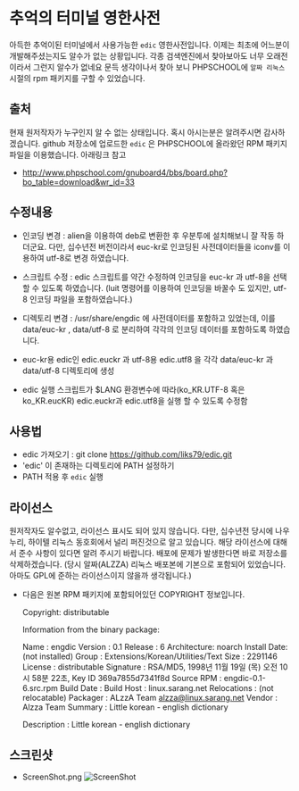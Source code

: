 추억의 터미널 영한사전
======================

아득한 추억이된 터미널에서 사용가능한 `edic` 영한사전입니다.
이제는 최초에 어느분이 개발해주셨는지도 알수가 없는 상황입니다.
각종 검색엔진에서 찾아보아도 너무 오래전이라서 그런지 알수가 없네요
문득 생각이나서 찾아 보니 PHPSCHOOL에 `알짜 리눅스`시절의 rpm 패키지를
구할 수 있었습니다. 

출처
----
현재 원저작자가 누구인지 알 수 없는 상태입니다.
혹시 아시는분은 알려주시면 감사하겠습니다.
github 저장소에 업로드한 `edic` 은 PHPSCHOOL에 올라왔던 RPM 패키지 파일을 이용했습니다.
아래링크 참고

* http://www.phpschool.com/gnuboard4/bbs/board.php?bo_table=download&wr_id=33


수정내용
--------
* 인코딩 변경 : alien을 이용하여 deb로 변환한 후 우분투에 설치해보니 잘 작동 하더군요.
다만, 십수년전 버전이라서 euc-kr로 인코딩된 사전데이터들을 iconv를 이용하여 utf-8로 
변경 하였습니다.

* 스크립트 수정 : edic 스크립트를 약간 수정하여 인코딩을 euc-kr 과 utf-8을 선택할 수 있도록 하였습니다.
(luit 명령어를 이용하여 인코딩을 바꿀수 도 있지만, utf-8 인코딩 파일을 포함하였습니다.)

* 디렉토리 변경 : /usr/share/engdic 에 사전데이터를 포함하고 있었는데, 이를 data/euc-kr , data/utf-8 로
분리하여 각각의 인코딩 데이터를 포함하도록 하였습니다.

* euc-kr용 edic인 edic.euckr 과 utf-8용 edic.utf8 을 각각 data/euc-kr 과 data/utf-8 디렉토리에 생성

* edic 실행 스크립트가 $LANG 환경변수에 따라(ko_KR.UTF-8 혹은 ko_KR.eucKR) edic.euckr과 edic.utf8을 실행 할 수 있도록 수정함


사용법
------
* edic 가져오기 : git clone https://github.com/liks79/edic.git
* 'edic' 이 존재하는 디렉토리에 PATH 설정하기
* PATH 적용 후 `edic` 실행


라이선스
--------
원저작자도 알수없고, 라이선스 표시도 되어 있지 않습니다.
다만, 십수년전 당시에 나우누리, 하이텔 리눅스 동호회에서 널리 퍼진것으로 알고 있습니다.
해당 라이선스에 대해서 준수 사항이 있다면 알려 주시기 바랍니다.
배포에 문제가 발생한다면 바로 저장소를 삭제하겠습니다.
(당시 알짜(ALZZA) 리눅스 배포본에 기본으로 포함되어 있었습니다. 아마도 GPL에 준하는 라이선스이지 않을까 생각됩니다.)

* 다음은 원본 RPM 패키지에 포함되어있던 COPYRIGHT 정보입니다.

    Copyright: distributable
    
    Information from the binary package:
    
    Name        : engdic
    Version     : 0.1
    Release     : 6
    Architecture: noarch
    Install Date: (not installed)
    Group       : Extensions/Korean/Utilities/Text
    Size        : 2291146
    License     : distributable
    Signature   : RSA/MD5, 1998년 11월 19일 (목) 오전 10시 58분 22초, Key ID 369a7855d7341f8d
    Source RPM  : engdic-0.1-6.src.rpm
    Build Date  : 
    Build Host  : linux.sarang.net
    Relocations : (not relocatable)
    Packager    : ALzzA Team <alzza@linux.sarang.net>
    Vendor      : Alzza Team
    Summary     : Little korean - english dictionary
    
    Description :
    Little korean - english dictionary



스크린샷
--------
* ScreenShot.png
![ScreenShot](https://github.com/liks79/edic/blob/master/ScreenShot.png "스크린샷")

